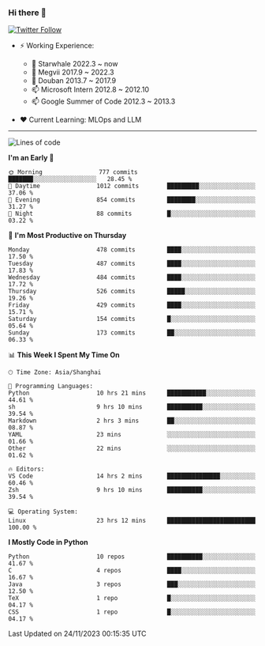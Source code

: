 ### Hi there 👋

[![Twitter Follow](https://img.shields.io/twitter/follow/tianweidut?style=social)](https://twitter.com/tianweidut)

- ⚡ Working Experience:
  - 🔭 Starwhale 2022.3 ~ now
  - 🌱 Megvii 2017.9 ~ 2022.3
  - 🌱 Douban 2013.7 ~ 2017.9
  - 📫 Microsoft Intern 2012.8 ~ 2012.10
  - 📫 Google Summer of Code 2012.3 ~ 2013.3

- ❤️ Current Learning: MLOps and LLM

---
<!--START_SECTION:waka-->
![Lines of code](https://img.shields.io/badge/From%20Hello%20World%20I%27ve%20Written-1.5%20million%20lines%20of%20code-blue)

**I'm an Early 🐤** 

```text
🌞 Morning                777 commits         ███████░░░░░░░░░░░░░░░░░░   28.45 % 
🌆 Daytime                1012 commits        █████████░░░░░░░░░░░░░░░░   37.06 % 
🌃 Evening                854 commits         ████████░░░░░░░░░░░░░░░░░   31.27 % 
🌙 Night                  88 commits          █░░░░░░░░░░░░░░░░░░░░░░░░   03.22 % 
```
📅 **I'm Most Productive on Thursday** 

```text
Monday                   478 commits         ████░░░░░░░░░░░░░░░░░░░░░   17.50 % 
Tuesday                  487 commits         ████░░░░░░░░░░░░░░░░░░░░░   17.83 % 
Wednesday                484 commits         ████░░░░░░░░░░░░░░░░░░░░░   17.72 % 
Thursday                 526 commits         █████░░░░░░░░░░░░░░░░░░░░   19.26 % 
Friday                   429 commits         ████░░░░░░░░░░░░░░░░░░░░░   15.71 % 
Saturday                 154 commits         █░░░░░░░░░░░░░░░░░░░░░░░░   05.64 % 
Sunday                   173 commits         ██░░░░░░░░░░░░░░░░░░░░░░░   06.33 % 
```


📊 **This Week I Spent My Time On** 

```text
🕑︎ Time Zone: Asia/Shanghai

💬 Programming Languages: 
Python                   10 hrs 21 mins      ███████████░░░░░░░░░░░░░░   44.61 % 
sh                       9 hrs 10 mins       ██████████░░░░░░░░░░░░░░░   39.54 % 
Markdown                 2 hrs 3 mins        ██░░░░░░░░░░░░░░░░░░░░░░░   08.87 % 
YAML                     23 mins             ░░░░░░░░░░░░░░░░░░░░░░░░░   01.66 % 
Other                    22 mins             ░░░░░░░░░░░░░░░░░░░░░░░░░   01.62 % 

🔥 Editors: 
VS Code                  14 hrs 2 mins       ███████████████░░░░░░░░░░   60.46 % 
Zsh                      9 hrs 10 mins       ██████████░░░░░░░░░░░░░░░   39.54 % 

💻 Operating System: 
Linux                    23 hrs 12 mins      █████████████████████████   100.00 % 
```

**I Mostly Code in Python** 

```text
Python                   10 repos            ██████████░░░░░░░░░░░░░░░   41.67 % 
C                        4 repos             ████░░░░░░░░░░░░░░░░░░░░░   16.67 % 
Java                     3 repos             ███░░░░░░░░░░░░░░░░░░░░░░   12.50 % 
TeX                      1 repo              █░░░░░░░░░░░░░░░░░░░░░░░░   04.17 % 
CSS                      1 repo              █░░░░░░░░░░░░░░░░░░░░░░░░   04.17 % 
```




 Last Updated on 24/11/2023 00:15:35 UTC
<!--END_SECTION:waka-->
